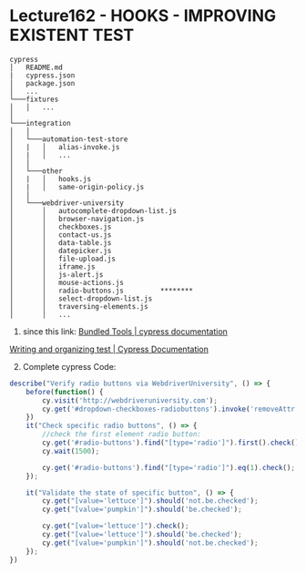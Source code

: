 # Lecture162 - HOOKS - IMPROVING EXISTENT TEST

```
cypress
│   README.md
|   cypress.json
│   package.json    
│   ...
└───fixtures
│   │   ...
│   
└───integration 
│   │   
│   └───automation-test-store
│   |   │   alias-invoke.js
│   |   │   ...
│   │   
│   └───other
│   |   │   hooks.js
│   |   │   same-origin-policy.js
│   │ 
│   └───webdriver-university
│       │   autocomplete-dropdown-list.js  
│       │   browser-navigation.js  
│       │   checkboxes.js
│       │   contact-us.js
│       │   data-table.js
│       │   datepicker.js
│       │   file-upload.js
│       │   iframe.js  
│       │   js-alert.js
│       │   mouse-actions.js 
│       │   radio-buttons.js         ********
│       │   select-dropdown-list.js
│       │   traversing-elements.js
│       │   ...
```
1. since this link:
[Bundled Tools | cypress documentation](https://docs.cypress.io/guides/references/bundled-tools#Mocha)

[Writing and organizing test | Cypress Documentation](https://docs.cypress.io/guides/core-concepts/writing-and-organizing-tests#Hooks)


2. Complete cypress Code:
```javascript
describe("Verify radio buttons via WebdriverUniversity", () => {
    before(function() {
        cy.visit('http://webdriveruniversity.com');
        cy.get('#dropdown-checkboxes-radiobuttons').invoke('removeAttr', 'target').click({force:true});
    })
    it("Check specific radio buttons", () => {
        //check the first element radio button:
        cy.get('#radio-buttons').find("[type='radio']").first().check();
        cy.wait(1500);

        cy.get('#radio-buttons').find("[type='radio']").eq(1).check();
    });

    it("Validate the state of specific button", () => {
        cy.get("[value='lettuce']").should('not.be.checked');
        cy.get("[value='pumpkin']").should('be.checked');

        cy.get("[value='lettuce']").check();
        cy.get("[value='lettuce']").should('be.checked');
        cy.get("[value='pumpkin']").should('not.be.checked');
    });
})
```